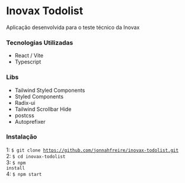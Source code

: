 # Inovax Todolist
Aplicação desenvolvida para o teste técnico da Inovax

### Tecnologias Utilizadas
- React / Vite
- Typescript

### Libs
- Tailwind Styled Components
- Styled Components
- Radix-ui
- Tailwind Scrollbar Hide
- postcss
- Autoprefixer

### Instalação

1: <code>$ git clone https://github.com/jonnahfreire/inovax-todolist.git</code><br>
2: <code>$ cd inovax-todolist</code><br>
3: <code>$ npm install</code><br>
4: <code>$ npm start</code><br>
